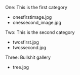 <!--

This file lists your galleries, their descriptions, and their images.

EXAMPLE:

Category Name: This is the description of category 1

* image_name.jpg
* image_name_2.jpg
* image_name_3.jpg

Category Two: This is the description of category 2

* another_image.jpg
* One_more.jpg

-->

One: This is the first category

* onesfirstimage.jpg
* onessecond_image.jpg

Two: This is the second category

* twosfirst.jpg
* twossecond.jpg

Three: Bullshit gallery

* tree.jpg